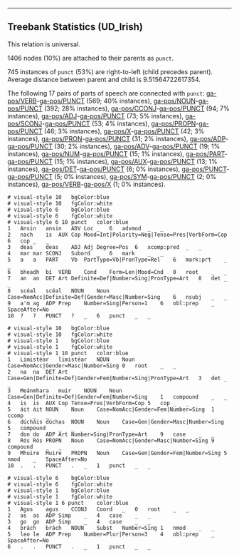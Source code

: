 

--------------------------------------------------------------------------------

## Treebank Statistics (UD_Irish)

This relation is universal.

1406 nodes (10%) are attached to their parents as `punct`.

745 instances of `punct` (53%) are right-to-left (child precedes parent).
Average distance between parent and child is 9.51564722617354.

The following 17 pairs of parts of speech are connected with `punct`: [ga-pos/VERB]()-[ga-pos/PUNCT]() (569; 40% instances), [ga-pos/NOUN]()-[ga-pos/PUNCT]() (392; 28% instances), [ga-pos/CCONJ]()-[ga-pos/PUNCT]() (94; 7% instances), [ga-pos/ADJ]()-[ga-pos/PUNCT]() (73; 5% instances), [ga-pos/SCONJ]()-[ga-pos/PUNCT]() (53; 4% instances), [ga-pos/PROPN]()-[ga-pos/PUNCT]() (46; 3% instances), [ga-pos/X]()-[ga-pos/PUNCT]() (42; 3% instances), [ga-pos/PRON]()-[ga-pos/PUNCT]() (31; 2% instances), [ga-pos/ADP]()-[ga-pos/PUNCT]() (30; 2% instances), [ga-pos/ADV]()-[ga-pos/PUNCT]() (19; 1% instances), [ga-pos/NUM]()-[ga-pos/PUNCT]() (15; 1% instances), [ga-pos/PART]()-[ga-pos/PUNCT]() (15; 1% instances), [ga-pos/AUX]()-[ga-pos/PUNCT]() (13; 1% instances), [ga-pos/DET]()-[ga-pos/PUNCT]() (6; 0% instances), [ga-pos/PUNCT]()-[ga-pos/PUNCT]() (5; 0% instances), [ga-pos/SYM]()-[ga-pos/PUNCT]() (2; 0% instances), [ga-pos/VERB]()-[ga-pos/X]() (1; 0% instances).


~~~ conllu
# visual-style 10	bgColor:blue
# visual-style 10	fgColor:white
# visual-style 6	bgColor:blue
# visual-style 6	fgColor:white
# visual-style 6 10 punct	color:blue
1	Ansin	ansin	ADV	Loc	_	6	advmod	_	_
2	nach	is	AUX	Cop	Mood=Int|Polarity=Neg|Tense=Pres|VerbForm=Cop	6	cop	_	_
3	deas	deas	ADJ	Adj	Degree=Pos	6	xcomp:pred	_	_
4	mar	mar	SCONJ	Subord	_	6	mark	_	_
5	a	a	PART	Vb	PartType=Vb|PronType=Rel	6	mark:prt	_	_
6	bheadh	bí	VERB	Cond	Form=Len|Mood=Cnd	0	root	_	_
7	an	an	DET	Art	Definite=Def|Number=Sing|PronType=Art	8	det	_	_
8	scéal	scéal	NOUN	Noun	Case=NomAcc|Definite=Def|Gender=Masc|Number=Sing	6	nsubj	_	_
9	a'm	ag	ADP	Prep	Number=Sing|Person=1	6	obl:prep	_	SpaceAfter=No
10	?	?	PUNCT	?	_	6	punct	_	_

~~~


~~~ conllu
# visual-style 10	bgColor:blue
# visual-style 10	fgColor:white
# visual-style 1	bgColor:blue
# visual-style 1	fgColor:white
# visual-style 1 10 punct	color:blue
1	Limistéar	limistéar	NOUN	Noun	Case=NomAcc|Gender=Masc|Number=Sing	0	root	_	_
2	na	na	DET	Art	Case=Gen|Definite=Def|Gender=Fem|Number=Sing|PronType=Art	3	det	_	_
3	Meánmhara	muir	NOUN	Noun	Case=Gen|Definite=Def|Gender=Fem|Number=Sing	1	compound	_	_
4	is	is	AUX	Cop	Tense=Pres|VerbForm=Cop	5	cop	_	_
5	áit	áit	NOUN	Noun	Case=NomAcc|Gender=Fem|Number=Sing	1	ccomp	_	_
6	dúcháis	dúchas	NOUN	Noun	Case=Gen|Gender=Masc|Number=Sing	5	compound	_	_
7	don	do	ADP	Art	Number=Sing|PronType=Art	9	case	_	_
8	Rós	Rós	PROPN	Noun	Case=NomAcc|Gender=Masc|Number=Sing	9	compound	_	_
9	Mhuire	Muire	PROPN	Noun	Case=Gen|Gender=Fem|Number=Sing	5	nmod	_	SpaceAfter=No
10	.	.	PUNCT	.	_	1	punct	_	_

~~~


~~~ conllu
# visual-style 6	bgColor:blue
# visual-style 6	fgColor:white
# visual-style 1	bgColor:blue
# visual-style 1	fgColor:white
# visual-style 1 6 punct	color:blue
1	Agus	agus	CCONJ	Coord	_	0	root	_	_
2	as	as	ADP	Simp	_	4	case	_	_
3	go	go	ADP	Simp	_	4	case	_	_
4	brách	brách	NOUN	Subst	Number=Sing	1	nmod	_	_
5	leo	le	ADP	Prep	Number=Plur|Person=3	4	obl:prep	_	SpaceAfter=No
6	.	.	PUNCT	.	_	1	punct	_	_

~~~


